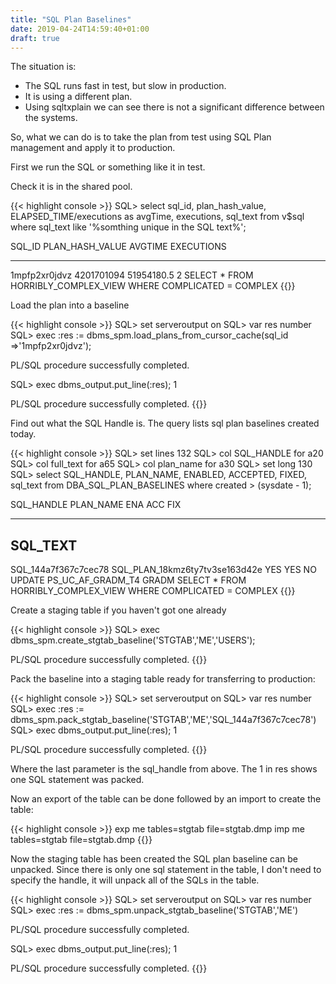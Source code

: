 ```yaml
---
title: "SQL Plan Baselines"
date: 2019-04-24T14:59:40+01:00
draft: true
---
```


The situation is: 

* The SQL runs fast in test, but slow in production.
* It is using a different plan.
* Using sqltxplain we can see there is not a significant difference between the systems.

So, what we can do is to take the plan from test using SQL Plan management and apply it to
production.

First we run the SQL or something like it in test.

Check it is in the shared pool.

{{< highlight console >}}
SQL> select sql_id, plan_hash_value, ELAPSED_TIME/executions as avgTime,
     executions, sql_text from v$sql where sql_text like
     '%somthing unique in the SQL text%';


SQL_ID        PLAN_HASH_VALUE AVGTIME    EXECUTIONS
------------- --------------- ---------- ----------
1mpfp2xr0jdvz      4201701094 51954180.5          2
SELECT * FROM HORRIBLY_COMPLEX_VIEW WHERE COMPLICATED
= COMPLEX
{{</highlight>}}

Load the plan into a baseline

{{< highlight console >}}
SQL> set serveroutput on
SQL> var res number
SQL> exec :res := dbms_spm.load_plans_from_cursor_cache(sql_id =>'1mpfp2xr0jdvz');

PL/SQL procedure successfully completed.

SQL> exec dbms_output.put_line(:res);
1

PL/SQL procedure successfully completed.
{{</highlight>}}

Find out what the SQL Handle is. The query lists sql plan baselines created today.

{{< highlight console >}}
SQL> set lines 132
SQL> col SQL_HANDLE for a20
SQL> col full_text for a65
SQL> col plan_name for a30
SQL> set long 130
SQL> select SQL_HANDLE, PLAN_NAME, ENABLED, ACCEPTED, FIXED, sql_text
     from DBA_SQL_PLAN_BASELINES where created > (sysdate - 1);

SQL_HANDLE           PLAN_NAME                      ENA ACC FIX
-------------------- ------------------------------ --- --- ---
SQL_TEXT
--------------------------------------------------------------------------------
SQL_144a7f367c7cec78 SQL_PLAN_18kmz6ty7tv3se163d42e YES YES NO
UPDATE
PS_UC_AF_GRADM_T4 GRADM
SELECT * FROM HORRIBLY_COMPLEX_VIEW WHERE COMPLICATED
= COMPLEX
{{</highlight>}}

Create a staging table if you haven't got one already

{{< highlight console >}}
SQL> exec dbms_spm.create_stgtab_baseline('STGTAB','ME','USERS');

PL/SQL procedure successfully completed.
{{</highlight>}}

Pack the baseline into a staging table ready for transferring to production:

{{< highlight console >}}
SQL> set serveroutput on
SQL> var res number
SQL> exec :res := dbms_spm.pack_stgtab_baseline('STGTAB','ME','SQL_144a7f367c7cec78')
SQL> exec dbms_output.put_line(:res);
1

PL/SQL procedure successfully completed.
{{</highlight>}}

Where the last parameter is the sql_handle from above. The 1 in res shows one SQL
statement was packed.

Now an export of the table can be done followed by an import to create the table:

{{< highlight console >}}
exp me tables=stgtab file=stgtab.dmp
imp me tables=stgtab file=stgtab.dmp
{{</highlight>}}

Now the staging table has been created the SQL plan baseline can be unpacked.
Since there is only one sql statement in the table, I don't need to specify
the handle, it will unpack all of the SQLs in the table.

{{< highlight console >}}
SQL> set serveroutput on
SQL> var res number
SQL> exec :res := dbms_spm.unpack_stgtab_baseline('STGTAB','ME') 

PL/SQL procedure successfully completed.

SQL> exec dbms_output.put_line(:res);
1

PL/SQL procedure successfully completed.
{{</highlight>}}


